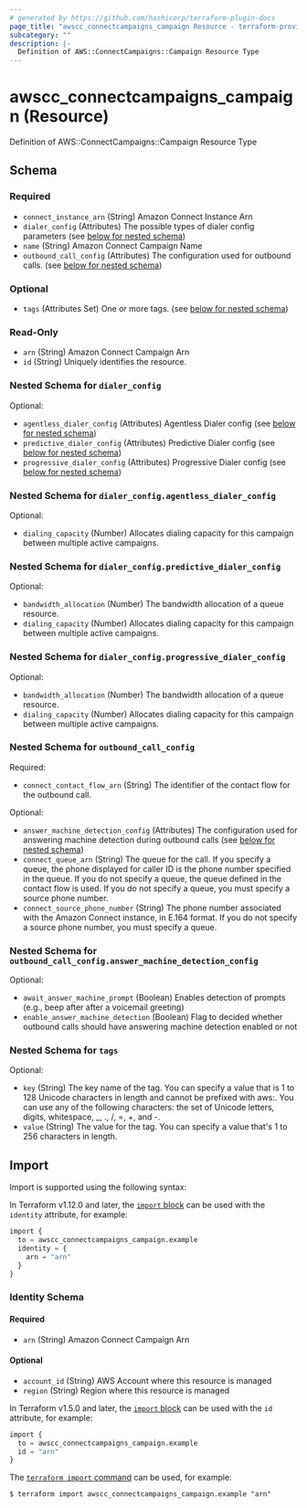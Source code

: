 ```yaml
---
# generated by https://github.com/hashicorp/terraform-plugin-docs
page_title: "awscc_connectcampaigns_campaign Resource - terraform-provider-awscc"
subcategory: ""
description: |-
  Definition of AWS::ConnectCampaigns::Campaign Resource Type
---
```


# awscc_connectcampaigns_campaign (Resource)

Definition of AWS::ConnectCampaigns::Campaign Resource Type



<!-- schema generated by tfplugindocs -->
## Schema

### Required

- `connect_instance_arn` (String) Amazon Connect Instance Arn
- `dialer_config` (Attributes) The possible types of dialer config parameters (see [below for nested schema](#nestedatt--dialer_config))
- `name` (String) Amazon Connect Campaign Name
- `outbound_call_config` (Attributes) The configuration used for outbound calls. (see [below for nested schema](#nestedatt--outbound_call_config))

### Optional

- `tags` (Attributes Set) One or more tags. (see [below for nested schema](#nestedatt--tags))

### Read-Only

- `arn` (String) Amazon Connect Campaign Arn
- `id` (String) Uniquely identifies the resource.

<a id="nestedatt--dialer_config"></a>
### Nested Schema for `dialer_config`

Optional:

- `agentless_dialer_config` (Attributes) Agentless Dialer config (see [below for nested schema](#nestedatt--dialer_config--agentless_dialer_config))
- `predictive_dialer_config` (Attributes) Predictive Dialer config (see [below for nested schema](#nestedatt--dialer_config--predictive_dialer_config))
- `progressive_dialer_config` (Attributes) Progressive Dialer config (see [below for nested schema](#nestedatt--dialer_config--progressive_dialer_config))

<a id="nestedatt--dialer_config--agentless_dialer_config"></a>
### Nested Schema for `dialer_config.agentless_dialer_config`

Optional:

- `dialing_capacity` (Number) Allocates dialing capacity for this campaign between multiple active campaigns.


<a id="nestedatt--dialer_config--predictive_dialer_config"></a>
### Nested Schema for `dialer_config.predictive_dialer_config`

Optional:

- `bandwidth_allocation` (Number) The bandwidth allocation of a queue resource.
- `dialing_capacity` (Number) Allocates dialing capacity for this campaign between multiple active campaigns.


<a id="nestedatt--dialer_config--progressive_dialer_config"></a>
### Nested Schema for `dialer_config.progressive_dialer_config`

Optional:

- `bandwidth_allocation` (Number) The bandwidth allocation of a queue resource.
- `dialing_capacity` (Number) Allocates dialing capacity for this campaign between multiple active campaigns.



<a id="nestedatt--outbound_call_config"></a>
### Nested Schema for `outbound_call_config`

Required:

- `connect_contact_flow_arn` (String) The identifier of the contact flow for the outbound call.

Optional:

- `answer_machine_detection_config` (Attributes) The configuration used for answering machine detection during outbound calls (see [below for nested schema](#nestedatt--outbound_call_config--answer_machine_detection_config))
- `connect_queue_arn` (String) The queue for the call. If you specify a queue, the phone displayed for caller ID is the phone number specified in the queue. If you do not specify a queue, the queue defined in the contact flow is used. If you do not specify a queue, you must specify a source phone number.
- `connect_source_phone_number` (String) The phone number associated with the Amazon Connect instance, in E.164 format. If you do not specify a source phone number, you must specify a queue.

<a id="nestedatt--outbound_call_config--answer_machine_detection_config"></a>
### Nested Schema for `outbound_call_config.answer_machine_detection_config`

Optional:

- `await_answer_machine_prompt` (Boolean) Enables detection of prompts (e.g., beep after after a voicemail greeting)
- `enable_answer_machine_detection` (Boolean) Flag to decided whether outbound calls should have answering machine detection enabled or not



<a id="nestedatt--tags"></a>
### Nested Schema for `tags`

Optional:

- `key` (String) The key name of the tag. You can specify a value that is 1 to 128 Unicode characters in length and cannot be prefixed with aws:. You can use any of the following characters: the set of Unicode letters, digits, whitespace, _, ., /, =, +, and -.
- `value` (String) The value for the tag. You can specify a value that's 1 to 256 characters in length.

## Import

Import is supported using the following syntax:

In Terraform v1.12.0 and later, the [`import` block](https://developer.hashicorp.com/terraform/language/import) can be used with the `identity` attribute, for example:

```terraform
import {
  to = awscc_connectcampaigns_campaign.example
  identity = {
    arn = "arn"
  }
}
```

<!-- schema generated by tfplugindocs -->
### Identity Schema

#### Required

- `arn` (String) Amazon Connect Campaign Arn

#### Optional

- `account_id` (String) AWS Account where this resource is managed
- `region` (String) Region where this resource is managed

In Terraform v1.5.0 and later, the [`import` block](https://developer.hashicorp.com/terraform/language/import) can be used with the `id` attribute, for example:

```terraform
import {
  to = awscc_connectcampaigns_campaign.example
  id = "arn"
}
```

The [`terraform import` command](https://developer.hashicorp.com/terraform/cli/commands/import) can be used, for example:

```shell
$ terraform import awscc_connectcampaigns_campaign.example "arn"
```

